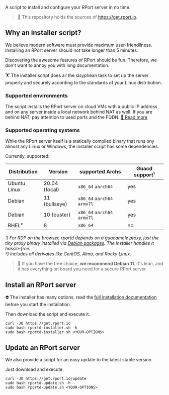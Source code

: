 A script to install and configure your RPort server in no time.

> 📣 This repository holds the sources of https://get.rport.io.

## Why an installer script?
We believe modern software must provide maximum user-friendliness. 
Installing an RPort server should not take longer than 5 minutes.

Discovering the awesome features of RPort should be fun. Therefore, we don't want to annoy you with long documentation.

🏋 The installer script does all the sisyphean task to set up the server properly and securely according to the standards of your Linux distribution.

### Supported environments
The script installs the RPort server on cloud VMs with a public IP address and on any server inside a local network behind NAT as well. 
If you are behind NAT, pay attention to used ports and the FQDN. [📖 Read more](https://kb.rport.io/install-the-rport-server/install-on-premises)

### Supported operating systems
While the RPort server itself is a statically compiled binary that runs ony almost any Linux or Windows, the installer script has some dependencies.

Currently, supported:

Distribution | Version | supported Archs                |Guacd support¹
-------------|---------|-----------------------------|------------------
Ubuntu Linux |20.04 (focal)| `x86_64` `aarch64`      | yes
Debian | 11 (bullseye) | `x86_64` `aarch64` `armv7l` | yes
Debian |10 (buster) | `x86_64` `aarch64` `armv7l`    | yes
RHEL²   | 8          | `x86_64`                      | no
*¹) For RDP on the browser, rportd depends on a guacamole proxy, just the tiny proxy binary installed via [Debian packages](https://bitbucket.org/cloudradar/rport-guacamole/src/main/). The installer handles it hassle-free.*
<br>*²) Includes all derivates like CentOS, Alma, and Rocky Linux.*

> 🧏 If you have the free choice, **we recommend Debian 11**. It's lean, and it has everything on board you need for a secure RPort server.

## Install an RPort server

⛔ The installer has many options, read the [full installation documentation](https://kb.rport.io/install-the-rport-server/install-on-premises) before you start the installation.

Then download the script and execute it.
```shell
curl -JO https://get.rport.io
sudo bash rportd-installer.sh -h
sudo bash rportd-installer.sh <YOUR-OPTIONS>
```

## Update an RPort server
We also provide a script for an easy update to the latest stable version.

Just download and execute.
```shell
curl -JO https://get.rport.io/update
sudo bash rportd-update.sh -h
sudo bash rportd-update.sh <YOUR-OPTIONS>
```